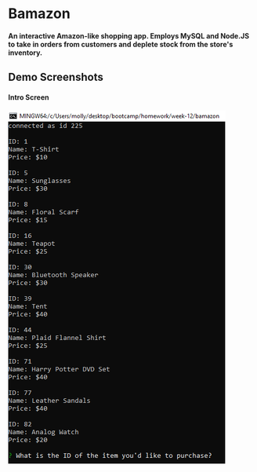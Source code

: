 # Bamazon

#### An interactive Amazon-like shopping app. Employs MySQL and Node.JS to take in orders from customers and deplete stock from the store's inventory.


## Demo Screenshots

#### Intro Screen
![Intro screen](/images/intro-screen.png)

####
